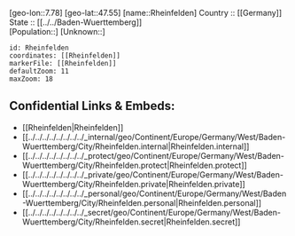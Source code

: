 ﻿---
location: [47.55,7.78] 
mapzoom: [7,12] 
mapmarker: city 
type: City
tags:
- geo/City


SpocWebEntityId: 33733
isDeleted: false
confidential: public

---
[geo-lon::7.78] 
[geo-lat::47.55] 
[name::Rheinfelden] 
Country :: [[Germany]]  
State :: [[../../Baden-Wuerttemberg]]  
[Population::] 
[Unknown::] 


```leaflet
id: Rheinfelden
coordinates: [[Rheinfelden]] 
markerFile: [[Rheinfelden]] 
defaultZoom: 11 
maxZoom: 18
```


## Confidential Links & Embeds: 
- [[Rheinfelden|Rheinfelden]]  
- [[../../../../../../../../_internal/geo/Continent/Europe/Germany/West/Baden-Wuerttemberg/City/Rheinfelden.internal|Rheinfelden.internal]] 
- [[../../../../../../../../_protect/geo/Continent/Europe/Germany/West/Baden-Wuerttemberg/City/Rheinfelden.protect|Rheinfelden.protect]] 
- [[../../../../../../../../_private/geo/Continent/Europe/Germany/West/Baden-Wuerttemberg/City/Rheinfelden.private|Rheinfelden.private]] 
- [[../../../../../../../../_personal/geo/Continent/Europe/Germany/West/Baden-Wuerttemberg/City/Rheinfelden.personal|Rheinfelden.personal]] 
- [[../../../../../../../../_secret/geo/Continent/Europe/Germany/West/Baden-Wuerttemberg/City/Rheinfelden.secret|Rheinfelden.secret]] 
